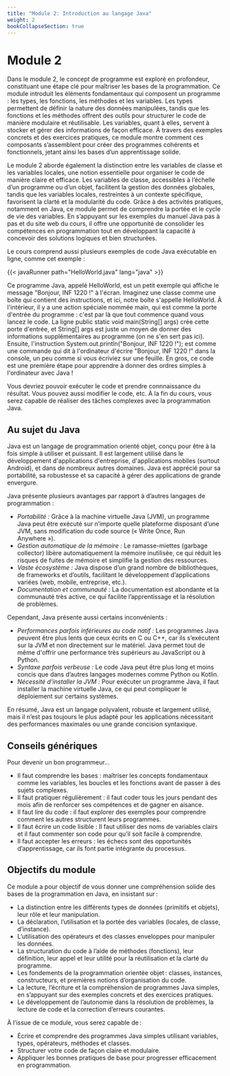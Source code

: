 ```yaml
---
title: "Module 2: Introduction au langage Java"
weight: 2
bookCollapseSection: true
---
```


# Module 2

Dans le module 2, le concept de programme est exploré en profondeur, constituant une étape clé pour maîtriser les bases de la programmation. Ce module introduit les éléments fondamentaux qui composent un programme : les types, les fonctions, les méthodes et les variables. Les types permettent de définir la nature des données manipulées, tandis que les fonctions et les méthodes offrent des outils pour structurer le code de manière modulaire et réutilisable. Les variables, quant à elles, servent à stocker et gérer des informations de façon efficace. À travers des exemples concrets et des exercices pratiques, ce module montre comment ces composants s’assemblent pour créer des programmes cohérents et fonctionnels, jetant ainsi les bases d’un apprentissage solide.

Le module 2 aborde également la distinction entre les variables de classe et les variables locales, une notion essentielle pour organiser le code de manière claire et efficace. Les variables de classe, accessibles à l’échelle d’un programme ou d’un objet, facilitent la gestion des données globales, tandis que les variables locales, restreintes à un contexte spécifique, favorisent la clarté et la modularité du code. Grâce à des activités pratiques, notamment en Java, ce module permet de comprendre la portée et le cycle de vie des variables. En s’appuyant sur les exemples du manuel Java pas à pas et du site web du cours, il offre une opportunité de consolider les compétences en programmation tout en développant la capacité à concevoir des solutions logiques et bien structurées.

Le cours comprend aussi plusieurs exemples de code Java exécutable en ligne, comme cet exemple&nbsp;:


{{< javaRunner path="HelloWorld.java" lang="java" >}}

Ce programme Java, appelé HelloWorld, est un petit exemple qui affiche le message "Bonjour, INF 1220&nbsp;!" à l'écran. Imaginez une classe comme une boîte qui contient des instructions, et ici, notre boîte s'appelle HelloWorld. À l'intérieur, il y a une action spéciale nommée main, qui est comme la porte d'entrée du programme : c'est par là que tout commence quand vous lancez le code. La ligne public static void main(String[] args) crée cette porte d'entrée, et String[] args est juste un moyen de donner des informations supplémentaires au programme (on ne s'en sert pas ici). Ensuite, l'instruction System.out.println("Bonjour, INF 1220&nbsp;!"); est comme une commande qui dit à l'ordinateur d'écrire "Bonjour, INF 1220&nbsp;!" dans la console, un peu comme si vous écriviez sur une feuille. En gros, ce code est une première étape pour apprendre à donner des ordres simples à l'ordinateur avec Java&nbsp;!

Vous devriez pouvoir exécuter le code et prendre connnaissance du résultat. Vous pouvez aussi 
modifier le code, etc. À la fin du cours, vous serez capable de réaliser des tâches complexes avec la programmation Java.

## Au sujet du Java

Java est un langage de programmation orienté objet, conçu pour être à la fois simple à utiliser et puissant. Il est largement utilisé dans le développement d'applications d'entreprise, d'applications mobiles (surtout Android), et dans de nombreux autres domaines. Java est apprécié pour sa portabilité, sa robustesse et sa capacité à gérer des applications de grande envergure.

Java présente plusieurs avantages par rapport à d’autres langages de programmation :

- *Portabilité :* Grâce à la machine virtuelle Java (JVM), un programme Java peut être exécuté sur n’importe quelle plateforme disposant d’une JVM, sans modification du code source (« Write Once, Run Anywhere »).
- *Gestion automatique de la mémoire :* Le ramasse-miettes (garbage collector) libère automatiquement la mémoire inutilisée, ce qui réduit les risques de fuites de mémoire et simplifie la gestion des ressources.
- *Vaste écosystème :* Java dispose d’un grand nombre de bibliothèques, de frameworks et d’outils, facilitant le développement d’applications variées (web, mobile, entreprise, etc.).
- *Documentation et communauté :* La documentation est abondante et la communauté très active, ce qui facilite l’apprentissage et la résolution de problèmes.

Cependant, Java présente aussi certains inconvénients :

- *Performances parfois inférieures au code natif :* Les programmes Java peuvent être plus lents que ceux écrits en C ou C++, car ils s’exécutent sur la JVM et non directement sur le matériel. Java permet tout de même d'offrir une performance très supérieurs au JavaScript ou à Python.
- *Syntaxe parfois verbeuse :* Le code Java peut être plus long et moins concis que dans d’autres langages modernes comme Python ou Kotlin.
- *Nécessité d’installer la JVM :* Pour exécuter un programme Java, il faut installer la machine virtuelle Java, ce qui peut compliquer le déploiement sur certains systèmes.

En résumé, Java est un langage polyvalent, robuste et largement utilisé, mais il n’est pas toujours le plus adapté pour les applications nécessitant des performances maximales ou une grande concision syntaxique.

## Conseils génériques

Pour devenir un bon programmeur...

- Il faut comprendre les bases : maîtriser les concepts fondamentaux comme les variables, les boucles et les fonctions avant de passer à des sujets complexes.
- Il faut pratiquer régulièrement : il faut coder tous les jours pendant des mois afin de renforcer ses compétences et de gagner en aisance.
- Il faut lire du code : il faut explorer des exemples pour comprendre comment les autres structurent leurs programmes.
- Il faut écrire un code lisible : Il faut utiliser des noms de variables clairs et il faut commenter son code pour qu’il soit facile à comprendre.
- Il faut accepter les erreurs : les échecs sont des opportunités d’apprentissage, car ils font partie intégrante du processus.

## Objectifs du module

Ce module a pour objectif de vous donner une compréhension solide des bases de la programmation en Java, en insistant sur :

- La distinction entre les différents types de données (primitifs et objets), leur rôle et leur manipulation.
- La déclaration, l’utilisation et la portée des variables (locales, de classe, d’instance).
- L’utilisation des opérateurs et des classes enveloppes pour manipuler les données.
- La structuration du code à l’aide de méthodes (fonctions), leur définition, leur appel et leur utilité pour la réutilisation et la clarté du programme.
- Les fondements de la programmation orientée objet : classes, instances, constructeurs, et premières notions d’organisation du code.
- La lecture, l’écriture et la compréhension de programmes Java simples, en s’appuyant sur des exemples concrets et des exercices pratiques.
- Le développement de l’autonomie dans la résolution de problèmes, la lecture de code et la correction d’erreurs courantes.

À l’issue de ce module, vous serez capable de :
- Écrire et comprendre des programmes Java simples utilisant variables, types, opérateurs, méthodes et classes.
- Structurer votre code de façon claire et modulaire.
- Appliquer les bonnes pratiques de base pour progresser efficacement en programmation.